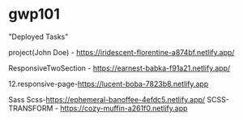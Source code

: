 # gwp101

"Deployed Tasks"

project(John Doe) - https://iridescent-florentine-a874bf.netlify.app/

ResponsiveTwoSection - https://earnest-babka-f91a21.netlify.app/

12.responsive-page-https://lucent-boba-7823b8.netlify.app

Sass Scss-https://ephemeral-banoffee-4efdc5.netlify.app/
SCSS-TRANSFORM - https://cozy-muffin-a261f0.netlify.app
